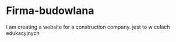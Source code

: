 # Firma-budowlana
I am creating a website for a construction company.
jest to w celach edukacyjnych 
